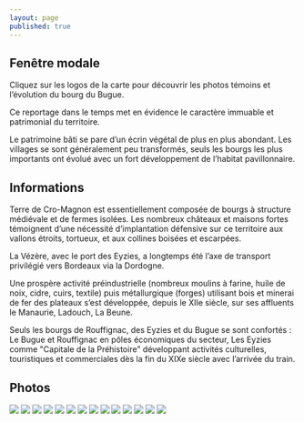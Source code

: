 ```yaml
---
layout: page
published: true
---
```


## Fenêtre modale
Cliquez sur les logos de la carte pour découvrir les photos témoins et l’évolution du bourg du Bugue.

Ce reportage dans le temps met en évidence le caractère immuable et patrimonial du territoire. 

Le patrimoine bâti se pare d’un écrin végétal de plus en plus abondant. Les villages se sont généralement peu transformés, seuls les bourgs les plus importants ont évolué avec un fort développement de l’habitat pavillonnaire.

## Informations
Terre de Cro-Magnon est essentiellement composée de bourgs à structure médiévale et de fermes isolées. Les nombreux châteaux et maisons fortes témoignent d’une nécessité d’implantation défensive sur ce territoire aux vallons étroits, tortueux, et aux collines boisées et escarpées.

La Vézère, avec le port des Eyzies, a longtemps été l’axe de transport privilégié vers Bordeaux via la Dordogne.

Une prospère activité préindustrielle (nombreux moulins à farine, huile de noix, cidre, cuirs, textile) puis métallurgique (forges) utilisant bois et minerai de fer des plateaux s’est développée, depuis le XIIe siècle, sur ses affluents le Manaurie, Ladouch, La Beune.

Seuls les bourgs de Rouffignac, des Eyzies et du Bugue se sont confortés : Le Bugue et Rouffignac en pôles économiques du secteur, Les Eyzies comme "Capitale de la Préhistoire" développant activités culturelles, touristiques et commerciales dès la fin du XIXe siècle avec l’arrivée du train.

## Photos
![](data/images/9/histoire/CRO_MAGNON_P18_02.jpg)
![](data/images/9/histoire/CRO_MAGNON_P18_03.jpg)
![](data/images/9/histoire/CRO_MAGNON_P18_04.jpg)
![](data/images/9/histoire/CRO_MAGNON_P19_02.jpg)
![](data/images/9/histoire/CRO_MAGNON_P19_03.jpg)
![](data/images/9/histoire/CRO_MAGNON_P19_04.jpg)
![](data/images/9/histoire/CRO_MAGNON_P20_01.jpg)
![](data/images/9/histoire/CRO_MAGNON_P20_02.jpg)
![](data/images/9/histoire/CRO_MAGNON_P20_03.jpg)
![](data/images/9/histoire/CRO_MAGNON_P20_04.jpg)
![](data/images/9/histoire/CRO_MAGNON_P21_01.jpg)
![](data/images/9/histoire/CRO_MAGNON_P21_02.jpg)
![](data/images/9/histoire/CRO_MAGNON_P21_03.jpg)
![](data/images/9/histoire/CRO_MAGNON_P21_04.jpg)
